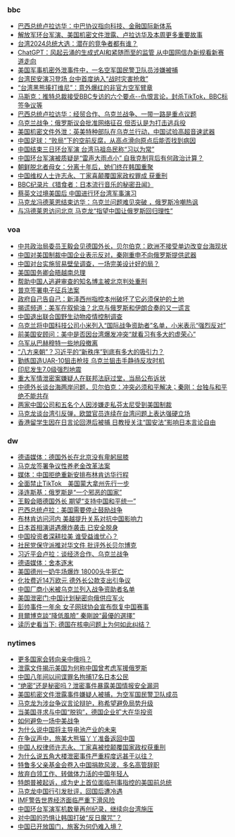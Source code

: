 <!-- BLOG-POST-LIST:START -->
<!-- BLOG-POST-LIST:END -->

### bbc
<!-- bbc:START -->
- [巴西总统卢拉访华：中巴协议指向科技、金融国际新体系](https://www.bbc.com/zhongwen/simp/world-65286148?at_medium=RSS&at_campaign=KARANGA)
- [解放军环台军演、美国机密文件泄露、卢拉访华及本周更多重要故事](https://www.bbc.com/zhongwen/simp/65272580?at_medium=RSS&at_campaign=KARANGA)
- [台湾2024总统大选：潜在的竞争者都有谁？](https://www.bbc.com/zhongwen/simp/chinese-news-65277246?at_medium=RSS&at_campaign=KARANGA)
- [ChatGPT：风起云涌的生成式AI和紧随而至的监管 从中国网信办新规看新赛道走向](https://www.bbc.com/zhongwen/simp/chinese-news-65274804?at_medium=RSS&at_campaign=KARANGA)
- [美国军事机密外泄事件中，一名空军国民警卫队员涉嫌被捕](https://www.bbc.com/zhongwen/simp/world-65272573?at_medium=RSS&at_campaign=KARANGA)
- [台湾民安演习登场 台中首度纳入“战时灾害抢救”](https://www.bbc.com/zhongwen/simp/chinese-news-65273165?at_medium=RSS&at_campaign=KARANGA)
- [“台湾黑熊揍打维尼”：意外爆红的非官方空军臂章](https://www.bbc.com/zhongwen/simp/chinese-news-65265089?at_medium=RSS&at_campaign=KARANGA)
- [马斯克：推特总裁接受BBC专访的六个要点--仇恨言论，封杀TikTok，BBC标签争议等](https://www.bbc.com/zhongwen/simp/world-65259764?at_medium=RSS&at_campaign=KARANGA)
- [巴西总统卢拉访华：经贸合作、乌克兰战争、一带一路是重点议题](https://www.bbc.com/zhongwen/simp/world-65248165?at_medium=RSS&at_campaign=KARANGA)
- [乌克兰战争：俄罗斯议会批准网络征召 但否认是为打击逃兵役](https://www.bbc.com/zhongwen/simp/world-65249584?at_medium=RSS&at_campaign=KARANGA)
- [美国机密文件外泄：英美特种部队在乌克兰行动，中国试验高超音速武器](https://www.bbc.com/zhongwen/simp/world-65247805?at_medium=RSS&at_campaign=KARANGA)
- [中国足球：“败局”下的空前反腐，从高点滑向原点后能否找到病因](https://www.bbc.com/zhongwen/simp/sports-65239550?at_medium=RSS&at_campaign=KARANGA)
- [中国结束三日环台军演 台湾马祖岛民称“习以为常”](https://www.bbc.com/zhongwen/simp/chinese-news-65240253?at_medium=RSS&at_campaign=KARANGA)
- [中国环台军演被质疑是“雷声大雨点小” 自我克制背后有何政治计算？](https://www.bbc.com/zhongwen/simp/65237968?at_medium=RSS&at_campaign=KARANGA)
- [朝鲜脱北者母女：分离十年后，她们终在韩国重聚](https://www.bbc.com/zhongwen/simp/world-65236535?at_medium=RSS&at_campaign=KARANGA)
- [中国维权人士许志永、丁家喜颠覆国家政权罪成 获重刑](https://www.bbc.com/zhongwen/simp/chinese-news-65225154?at_medium=RSS&at_campaign=KARANGA)
- [BBC纪录片《猎食者：日本流行音乐的秘密丑闻》](https://www.bbc.com/zhongwen/simp/world-65211516?at_medium=RSS&at_campaign=KARANGA)
- [蔡英文过境美国后 中国进行环台湾军事演习](https://www.bbc.com/zhongwen/simp/chinese-news-65225153?at_medium=RSS&at_campaign=KARANGA)
- [马克龙冯德莱恩结束访华：乌克兰问题难见突破 ，俄罗斯冷嘲热讽](https://www.bbc.com/zhongwen/simp/world-65218964?at_medium=RSS&at_campaign=KARANGA)
- [与冯德莱恩访问北京 马克龙“指望中国让俄罗斯回归理性”](https://www.bbc.com/zhongwen/simp/world-65212690?at_medium=RSS&at_campaign=KARANGA)
<!-- bbc:END -->

### voa
<!-- voa:START -->
- [中共政治局委员王毅会见德国外长，贝尔伯克：欧洲不接受单边改变台海现状](https://www.voachinese.com/a/china-says-it-hopes-germany-supports-peaceful-taiwan-reunification-04152023/7051933.html)
- [中国对美国制裁中国企业表示反对，秦刚重申不向俄罗斯提供武器](https://www.voachinese.com/a/china-protests-us-sanctioning-of-firms-dealing-with-russia-04152023/7051819.html)
- [中国对台实施贸易壁垒调查，一场完美设计好的局？](https://www.voachinese.com/a/is-china-s-investigation-of-trade-barriers-to-taiwan-a-perfectly-designed-trap-20230415/7051733.html)
- [美国国务卿会晤越南总理](https://www.voachinese.com/a/us-secretary-of-state-meets-with-vietnamese-prime-minister-20230415/7051721.html)
- [帮助中国人逃避审查的知名博主被北京判处重刑](https://www.voachinese.com/a/an-iconic-blogger-helped-others-evade-censorship-then-beijing-caught-him-20230414/7051617.html)
- [普京签署电子征兵法案](https://www.voachinese.com/a/7051620.html)
- [政府自己告自己：新泽西州指控本州破坏了它必须保护的土地](https://www.voachinese.com/a/nj-charges-itself-with-damaging-land-it-was-bound-to-protect-/7051342.html)
- [揭谎频道：美军在叙偷油？北京与俄罗斯和伊朗合奏的又一谎言](https://www.voachinese.com/a/fact-check-china-falsely-portrays-us-looting-syrian-oil/7051199.html)
- [中国退出联合国野生动物疫情控制调查](https://www.voachinese.com/a/china-out-of-un-s-wildlife-survey-for-pandemic-controls-20230414/7051202.html)
- [乌克兰将中国科技公司小米列入“国际战争资助者”名单，小米表示“强烈反对”](https://www.voachinese.com/a/ukraine-s-anti-corruption-agency-designates-chinese-tech-brand-xiaomi-as-international-sponsor-of-war-20230414/7051263.html)
- [前美国安顾问：美中是否因台湾爆发冲突“就看习有多大的虚荣心”](https://www.voachinese.com/a/us-china-taiwan-lyl-20230414/7051188.html)
- [乌军从巴赫穆特一些地段撤离](https://www.voachinese.com/a/dead-17-wounded-in-russian-airstrike-in-sloviansk-20230414/7051261.html)
- [“八方来朝”？习近平的“新秩序”到底有多大的吸引力？](https://www.voachinese.com/a/china-new-world-order-20230414/7051089.html)
- [勤练国造UAR-10狙击枪技  乌克兰狙击手静待反攻时机](https://www.voachinese.com/a/ukrainian-sniper-says-counter-offensive-delayed-by-weather-20230415/7051094.html)
- [印尼发生7.0级强烈地震](https://www.voachinese.com/a/powerful-7-0-magnitude-quake-strikes-indonesia-20230414/7051102.html)
- [重大军情泄密案嫌疑人在联邦法庭过堂，当局公布诉状](https://www.voachinese.com/a/suspect-in-massive-leak-of-classified-documents-arraigned-20230414/7051106.html)
- [中德外长谈台海两岸问题，贝尔伯克：冲突必须和平解决；秦刚：台独与和平绝不能共存](https://www.voachinese.com/a/china-vows-not-to-sell-arms-to-any-party-in-ukraine-war-20230414/7050330.html)
- [两家中国公司和五名个人因涉嫌走私芬太尼受到美国制裁](https://www.voachinese.com/a/u-s-sanctions-suppliers-of-precursor-chemicals-for-fentanyl-production-20230414/7050705.html)
- [马克龙谈台湾引反弹，欧盟官员连续在台湾问题上表达强硬立场](https://www.voachinese.com/a/europe-presses-tough-taiwan-stance-after-backlash-against-macron-comments-20230414/7050411.html)
- [香港留学生因在日言论回港后被捕 日教授关注“国安法”影响日本言论自由](https://www.voachinese.com/a/concerns-raised-over-hong-kong-national-security-laws-impact-on-japans-speech-freedom-20230414/7050755.html)
<!-- voa:END -->

### dw
<!-- dw:START -->
- [德语媒体：德国外长在北京没有卑躬屈膝](https://www.dw.com/zh/德语媒体：德国外长在北京没有卑躬屈膝/a-65334584?maca=chi-rss-chi-all-1127-xml-atom)
- [马克龙签署争议性养老金改革法案](https://www.dw.com/zh/马克龙签署争议性养老金改革法案/a-65334377?maca=chi-rss-chi-all-1127-xml-atom)
- [媒体：中国拒绝重新安排布林肯访华行程](https://www.dw.com/zh/媒体：中国拒绝重新安排布林肯访华行程/a-65334015?maca=chi-rss-chi-all-1127-xml-atom)
- [全面禁止TikTok　美国蒙大拿州先行一步](https://www.dw.com/zh/全面禁止tiktok　美国蒙大拿州先行一步/a-65333928?maca=chi-rss-chi-all-1127-xml-atom)
- [泽连斯基：俄罗斯是“一个邪恶的国家”](https://www.dw.com/zh/泽连斯基：俄罗斯是-一个邪恶的国家/a-65333463?maca=chi-rss-chi-all-1127-xml-atom)
- [王毅会晤德国外长 期望“支持中国和平统一”](https://www.dw.com/zh/王毅会晤德国外长-期望-支持中国和平统一/a-65333113?maca=chi-rss-chi-all-1127-xml-atom)
- [巴西总统卢拉：美国需要停止鼓励战争](https://www.dw.com/zh/巴西总统卢拉：美国需要停止鼓励战争/a-65332993?maca=chi-rss-chi-all-1127-xml-atom)
- [布林肯访问河内 美越提升关系对抗中国影响力](https://www.dw.com/zh/布林肯访问河内-美越提升关系对抗中国影响力/a-65332633?maca=chi-rss-chi-all-1127-xml-atom)
- [日本首相演讲遇爆炸袭击 已安全脱身](https://www.dw.com/zh/日本首相演讲遇爆炸袭击-已安全脱身/a-65332540?maca=chi-rss-chi-all-1127-xml-atom)
- [中国投资者深耕拉美 谁受益谁忧心？](https://www.dw.com/zh/中国投资者深耕拉美-谁受益谁忧心？/a-65271286?maca=chi-rss-chi-all-1127-xml-atom)
- [社民党保守派推对华文件 批评外长贝尔博克](https://www.dw.com/zh/社民党保守派推对华文件-批评外长贝尔博克/a-65322354?maca=chi-rss-chi-all-1127-xml-atom)
- [习近平会卢拉：谈经济合作、乌克兰战争](https://www.dw.com/zh/习近平会卢拉：谈经济合作、乌克兰战争/a-65322355?maca=chi-rss-chi-all-1127-xml-atom)
- [德语媒体：舍本逐末](https://www.dw.com/zh/德语媒体：舍本逐末/a-65321836?maca=chi-rss-chi-all-1127-xml-atom)
- [美国德州一奶牛场爆炸 18000头牛死亡](https://www.dw.com/zh/美国德州一奶牛场爆炸-18000头牛死亡/a-65320729?maca=chi-rss-chi-all-1127-xml-atom)
- [化妆费近14万欧元 德外长公款支出引争议](https://www.dw.com/zh/化妆费近14万欧元-德外长公款支出引争议/a-65318417?maca=chi-rss-chi-all-1127-xml-atom)
- [中国厂商小米被乌克兰列入战争资助者名单](https://www.dw.com/zh/中国厂商小米被乌克兰列入战争资助者名单/a-65318453?maca=chi-rss-chi-all-1127-xml-atom)
- [美国泄密门:中国计划秘密向俄供应军火](https://www.dw.com/zh/美国泄密门-中国计划秘密向俄供应军火/a-65316799?maca=chi-rss-chi-all-1127-xml-atom)
- [彭帅事件一年余 女子网球协会宣布恢复中国赛事](https://www.dw.com/zh/彭帅事件一年余-女子网球协会宣布恢复中国赛事/a-65316854?maca=chi-rss-chi-all-1127-xml-atom)
- [貝爾博克談“降低風險”  秦剛說“最優的選擇”](https://www.dw.com/zh/貝爾博克談-降低風險-秦剛說-最優的選擇/a-65314039?maca=chi-rss-chi-all-1127-xml-atom)
- [读历史看当下: 德国在核电问题上为何如此纠结？](https://www.dw.com/zh/读历史看当下-德国在核电问题上为何如此纠结？/a-62742413?maca=chi-rss-chi-all-1127-xml-atom)
<!-- dw:END -->

### nytimes
<!-- nytimes:START -->
- [更多国家会转向亲中俄吗？](https://cn.nytimes.com/opinion/20230414/biden-foreign-policy-china-russia/?utm_source=RSS)
- [泄露文件揭示美国为何称中国曾考虑军援俄罗斯](https://cn.nytimes.com/world/20230414/new-leaked-documents-offer-a-clue-about-us-warnings-that-china-was-considering-giving-russia-military-aid/?utm_source=RSS)
- [中国八年间以间谍罪名拘捕17名日本公民](https://cn.nytimes.com/asia-pacific/20230414/china-japan-spying-espionage/?utm_source=RSS)
- [“绝密”还是秘密吗？泄密事件暴露美国情报安全漏洞](https://cn.nytimes.com/usa/20230414/documents-leak-security-clearance/?utm_source=RSS)
- [美国机密文件泄露事件嫌疑人被捕，为空军国民警卫队成员](https://cn.nytimes.com/usa/20230414/documents-leak-leaker-identity/?utm_source=RSS)
- [马克龙为涉台争议言论辩护，称希望避免局势升级](https://cn.nytimes.com/world/20230413/france-macron-taiwan-china/?utm_source=RSS)
- [当美国寻求与中国“脱钩”，德国企业扩大在华投资](https://cn.nytimes.com/business/20230413/germany-china-trade/?utm_source=RSS)
- [如何避免一场中美战争](https://cn.nytimes.com/opinion/20230413/china-usa-war-avoid/?utm_source=RSS)
- [为什么说中国将主导电池产业的未来](https://cn.nytimes.com/business/20230413/china-sodium-batteries/?utm_source=RSS)
- [在争议声中，旅美大熊猫丫丫准备返回中国](https://cn.nytimes.com/china/20230413/panda-china-memphis-zoo-ya-ya/?utm_source=RSS)
- [中国人权律师许志永、丁家喜被控颠覆国家政权获重刑](https://cn.nytimes.com/china/20230411/china-activists-prison/?utm_source=RSS)
- [为什么说五角大楼泄密事件严重程度远甚于以往？](https://cn.nytimes.com/usa/20230412/leaked-pentagon-documents-ukraine/?utm_source=RSS)
- [特鲁多父亲基金会卷入中国捐款风波，多名高管辞职](https://cn.nytimes.com/world/20230412/trudeau-foundation-leaders-resign/?utm_source=RSS)
- [放弃白领工作、转做体力活的中国年轻人](https://cn.nytimes.com/china/20230412/china-youth-employment/?utm_source=RSS)
- [特朗普被起诉，成为史上首位面临刑事指控的美国前总统](https://cn.nytimes.com/usa/20230331/trump-indictment-democracy/?utm_source=RSS)
- [马克龙中国行引发批评，回国后遭冷遇](https://cn.nytimes.com/world/20230412/macron-china-allies/?utm_source=RSS)
- [IMF警告世界经济面临严重下滑风险](https://cn.nytimes.com/business/20230412/imf-world-economic-outlook/?utm_source=RSS)
- [中国环台军演军机数量再创纪录，继续向台湾施压](https://cn.nytimes.com/asia-pacific/20230411/china-military-exercises-taiwan/?utm_source=RSS)
- [对中国的恐惧让韩国打破“反日魔咒”？](https://cn.nytimes.com/opinion/20230411/south-korea-japan-china-relations/?utm_source=RSS)
- [中国已开放国门，旅客为何仍难入境？](https://cn.nytimes.com/china/20230411/china-tourism/?utm_source=RSS)
<!-- nytimes:END -->